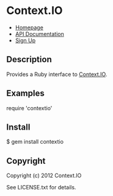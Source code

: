 # Context.IO

* [Homepage](https://github.com/benhamill/contextio#readme)
* [API Documentation](http://context.io/docs/2.0/)
* [Sign Up](http://context.io)

## Description

Provides a Ruby interface to [Context.IO](http://context.io).

## Examples

  require 'contextio'

## Install

  $ gem install contextio

## Copyright

Copyright (c) 2012 Context.IO

See LICENSE.txt for details.

